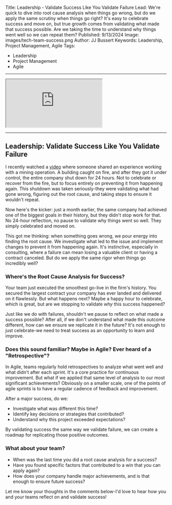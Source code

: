 
Title: Leadership - Validate Success Like You Validate Failure
Lead: We're quick to dive into root cause analysis when things go wrong, but do we apply the same scrutiny when things go right? It's easy to celebrate success and move on, but true growth comes from validating what made that success possible. Are we taking the time to understand why things went well so we can repeat them?
Published: 9/13/2024
Image: images/tech-team-success.png
Author: JJ Bussert
Keywords: Leadership, Project Management, Agile
Tags:
 - Leadership
 - Project Management
 - Agile
---

<div class="reel-responsive">
    <iframe src="https://www.instagram.com/reel/C6Z6VzqPK5v/embed"></iframe>
</div>

---

## Leadership: Validate Success Like You Validate Failure

I recently watched a [video](https://mango-meadow-0fa386910-41.centralus.azurestaticapps.net/posts/leadership-celebrate-success) where someone shared an experience working with a mining operation. A building caught on fire, and after they got it under control, the entire company shut down for 24 hours. Not to celebrate or recover from the fire, but to focus entirely on preventing it from happening again. This shutdown was taken seriously-they were validating what had gone wrong, figuring out the root cause, and taking steps to ensure it wouldn't repeat.

Now here's the kicker: just a month earlier, the same company had achieved one of the biggest goals in their history, but they didn't stop work for that. No 24-hour reflection, no pause to validate why things went so well. They simply celebrated and moved on.

This got me thinking: when something goes wrong, we pour energy into finding the root cause. We investigate what led to the issue and implement changes to prevent it from happening again. It's instinctive, especially in consulting, where a failure can mean losing a valuable client or having a contract canceled. But do we apply the same rigor when things go incredibly well?

### Where's the Root Cause Analysis for Success?

Your team just executed the smoothest go-live in the firm's history. You secured the largest contract your company has ever landed and delivered on it flawlessly. But what happens next? Maybe a happy hour to celebrate, which is great, but are we stopping to validate *why* this success happened? 

Just like we do with failures, shouldn't we pause to reflect on what made a success possible? After all, if we don't understand what made this outcome different, how can we ensure we replicate it in the future? It's not enough to just celebrate-we need to treat success as an opportunity to learn and improve.

### Does this sound familiar? Maybe in Agile? Ever heard of a "Retrospective"?

In Agile, teams regularly hold retrospectives to analyze what went well and what didn't after each sprint. It's a core practice for continuous improvement. But what if we applied that same level of analysis to our most significant achievements? Obviously on a smaller scale, one of the points of agile sprints is to have a regular cadence of feedback and improvement.

After a major success, do we:
- Investigate what was different this time?
- Identify key decisions or strategies that contributed?
- Understand why this project exceeded expectations?

By validating success the same way we validate failure, we can create a roadmap for replicating those positive outcomes.

### What about your team?  
- When was the last time you did a root cause analysis for a success?
- Have you found specific factors that contributed to a win that you can apply again?
- How does your company handle major achievements, and is that enough to ensure future success?

Let me know your thoughts in the comments below-I'd love to hear how you and your teams reflect on and validate success!
